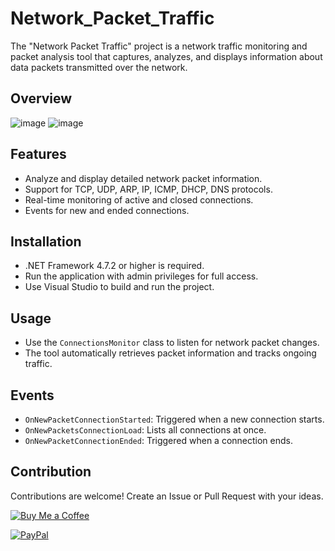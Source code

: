 # Network_Packet_Traffic
The "Network Packet Traffic" project is a network traffic monitoring and packet analysis tool that captures, analyzes, and displays information about data packets transmitted over the network.

## Overview
![image](https://github.com/Khanh779/Network_Packet_Traffic/blob/master/ScreenShot/Screenshot_0.png)
![image](https://github.com/Khanh779/Network_Packet_Traffic/blob/master/ScreenShot/Screenshot_1.png)

## Features
- Analyze and display detailed network packet information.
- Support for TCP, UDP, ARP, IP, ICMP, DHCP, DNS protocols.
- Real-time monitoring of active and closed connections.
- Events for new and ended connections.

## Installation
- .NET Framework 4.7.2 or higher is required.
- Run the application with admin privileges for full access.
- Use Visual Studio to build and run the project.

## Usage
- Use the `ConnectionsMonitor` class to listen for network packet changes.
- The tool automatically retrieves packet information and tracks ongoing traffic.

## Events
- `OnNewPacketConnectionStarted`: Triggered when a new connection starts.
- `OnNewPacketsConnectionLoad`: Lists all connections at once.
- `OnNewPacketConnectionEnded`: Triggered when a connection ends.

## Contribution
Contributions are welcome! Create an Issue or Pull Request with your ideas.

[![Buy Me a Coffee](https://img.shields.io/badge/Buy%20Me%20a%20Coffee-FFDD00?style=for-the-badge&logo=buy-me-a-coffee&logoColor=black)](https://buymeacoffee.com/du122oo)

[![PayPal](https://img.shields.io/badge/PayPal-00457C?style=for-the-badge&logo=paypal&logoColor=white)](https://paypal.me/Khanhtran283)
